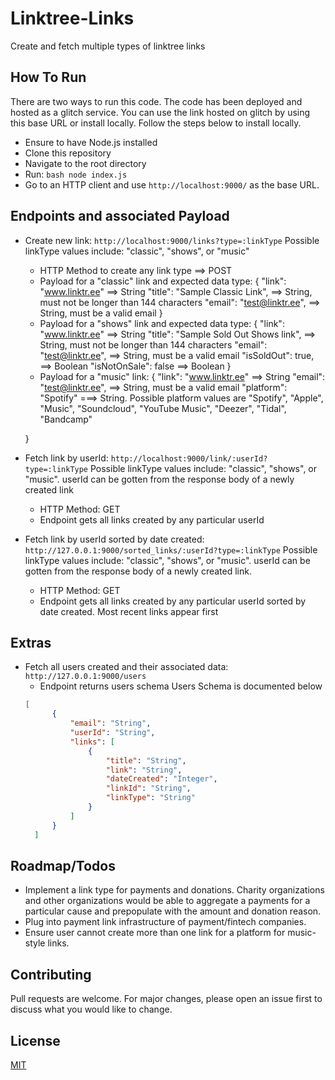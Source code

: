 # Linktree-Links
Create and fetch multiple types of linktree links

## How To Run
There are two ways to run this code. The code has been deployed and hosted as a glitch service. You can use the link hosted on glitch by using this base URL or install locally. Follow the steps below to install locally.
- Ensure to have Node.js installed
- Clone this repository
- Navigate to the root directory
- Run: ```bash node index.js```
- Go to an HTTP client and use ```http://localhost:9000/``` as the base URL.


## Endpoints and associated Payload
- Create new link: ```http://localhost:9000/links?type=:linkType``` Possible linkType values include: "classic", "shows", or "music"
  - HTTP Method to create any link type ==> POST
  - Payload for a "classic" link and expected data type: {
    "link": "www.linktr.ee" ==> String
    "title": "Sample Classic Link", ==> String, must not be longer than 144 characters
    "email": "test@linktr.ee", ==> String, must be a valid email
   }
  - Payload for a "shows" link and expected data type: {
    "link": "www.linktr.ee" ==> String
    "title": "Sample Sold Out Shows link", ==> String, must not be longer than 144 characters
    "email": "test@linktr.ee", ==> String, must be a valid email
    "isSoldOut": true, ==> Boolean
    "isNotOnSale": false ==> Boolean
   }
  - Payload for a "music" link: {
    "link": "www.linktr.ee" ==> String
    "email": "test@linktr.ee", ==> String, must be a valid email
    "platform": "Spotify" ===> String. Possible platform values are "Spotify", "Apple", "Music", "Soundcloud", "YouTube Music", "Deezer", "Tidal", "Bandcamp"
    
   }
- Fetch link by userId: ```http://localhost:9000/link/:userId?type=:linkType``` Possible linkType values include: "classic", "shows", or "music". userId can be gotten from the response body of a newly created link
  - HTTP Method: GET
  - Endpoint gets all links created by any particular userId
  
- Fetch link by userId sorted by date created: ```http://127.0.0.1:9000/sorted_links/:userId?type=:linkType``` Possible linkType values include: "classic", "shows", or "music". userId can be gotten from the response body of a newly created link.
  - HTTP Method: GET
  - Endpoint gets all links created by any particular userId sorted by date created. Most recent links appear first
  
## Extras
- Fetch all users created and their associated data: ```http://127.0.0.1:9000/users```
  - Endpoint returns users schema
  Users Schema is documented below
  ```JSON
  [
        {
            "email": "String",
            "userId": "String",
            "links": [
                {
                    "title": "String",
                    "link": "String",
                    "dateCreated": "Integer",
                    "linkId": "String",
                    "linkType": "String"
                }
            ]
        }
    ]
  ```

## Roadmap/Todos
- Implement a link type for payments and donations. Charity organizations and other organizations would be able to aggregate a payments for a particular cause and prepopulate with the amount and donation reason.
- Plug into payment link infrastructure of payment/fintech companies.
- Ensure user cannot create more than one link for a platform for music-style links.

## Contributing
Pull requests are welcome. For major changes, please open an issue first to discuss what you would like to change.

## License
[MIT](https://choosealicense.com/licenses/mit/)
